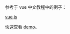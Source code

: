 参考于 vue 中文教程中的例子：

[vue.js](http://cn.vuejs.org/v2/guide/)

快速查看 [demo](https://songjinzhong.github.io/vue-learning/01-static-demo/)。